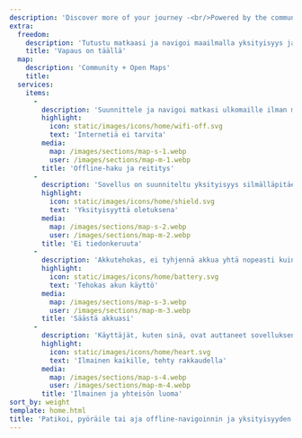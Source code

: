```yaml
---
description: 'Discover more of your journey -<br/>Powered by the community'
extra:
  freedom:
    description: 'Tutustu matkaasi ja navigoi maailmalla yksityisyys ja yhteisöllisyys etusijalla.'
    title: 'Vapaus on täällä'
  map:
    description: 'Community + Open Maps'
    title:
  services:
    items:
      - 
        description: 'Suunnittele ja navigoi matkasi ulkomaille ilman mobiilidatan käyttöä tai etsi reittipisteitä kaukaisella vaelluksella.'
        highlight:
          icon: static/images/icons/home/wifi-off.svg
          text: 'Internetiä ei tarvita'
        media:
          map: /images/sections/map-s-1.webp
          user: /images/sections/map-m-1.webp
        title: 'Offline-haku ja reititys'
      - 
        description: 'Sovellus on suunniteltu yksityisyys silmälläpitäen - Se ei tunnista ihmisiä, ei seuraa sinua, eikä kerää mitään tietoja.'
        highlight:
          icon: static/images/icons/home/shield.svg
          text: 'Yksityisyyttä oletuksena'
        media:
          map: /images/sections/map-s-2.webp
          user: /images/sections/map-m-2.webp
        title: 'Ei tiedonkeruuta'
      - 
        description: 'Akkutehokas, ei tyhjennä akkua yhtä nopeasti kuin muut navigointisovellukset.'
        highlight:
          icon: static/images/icons/home/battery.svg
          text: 'Tehokas akun käyttö'
        media:
          map: /images/sections/map-s-3.webp
          user: /images/sections/map-m-3.webp
        title: 'Säästä akkuasi'
      - 
        description: 'Käyttäjät, kuten sinä, ovat auttaneet sovelluksen kehityksen kanssa lisäämällä sijainteja <span class="text-icon"><svg viewBox="0 0 19 19"><use href="#icon-open-street-map"></use></svg> [OpenStreetMap](https://openstreetmap.org)</span>, antamalla palautetta ja osallistumalla sovelluskehitykseen Codeberg-alustan avoimen lähdekoodin yhteisössä.'
        highlight:
          icon: static/images/icons/home/heart.svg
          text: 'Ilmainen kaikille, tehty rakkaudella'
        media:
          map: /images/sections/map-s-4.webp
          user: /images/sections/map-m-4.webp
        title: 'Ilmainen ja yhteisön luoma'
sort_by: weight
template: home.html
title: 'Patikoi, pyöräile tai aja offline-navigoinnin ja yksityisyyden kanssa'
---
```

